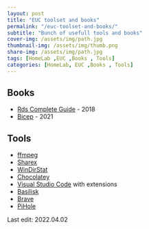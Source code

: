 ```yaml
---
layout: post
title: "EUC toolset and books"
permalink: "/euc-toolset-and-books/"
subtitle: "Bunch of usefull tools and books"
cover-img: /assets/img/path.jpg
thumbnail-img: /assets/img/thumb.png
share-img: /assets/img/path.jpg
tags: [HomeLab ,EUC ,Books , Tools]
categories: [HomeLab, EUC ,Books , Tools]
---
```


## Books
+ [Rds Complete Guide](https://www.amazon.pl/Rds-Complete-Guide-Everything-about/dp/1718085257) - 2018
+ [Bicep](https://www.amazon.com/Getting-started-Bicep-Infrastructure-Azure-ebook/dp/B0984MQY2N) - 2021

## Tools
+ [ffmpeg](https://ffmpeg.org/)
+ [Sharex](https://getsharex.com/)
+ [WinDirStat](https://windirstat.net/)
+ [Chocolatey](https://chocolatey.org/)
+ [Visual Studio Code](https://code.visualstudio.com/) with extensions
+ [Basilisk](https://www.basilisk-browser.org/)
+ [Brave](https://brave.com/pl/)
+ [PiHole](https://pi-hole.net/)

Last edit: 2022.04.02
